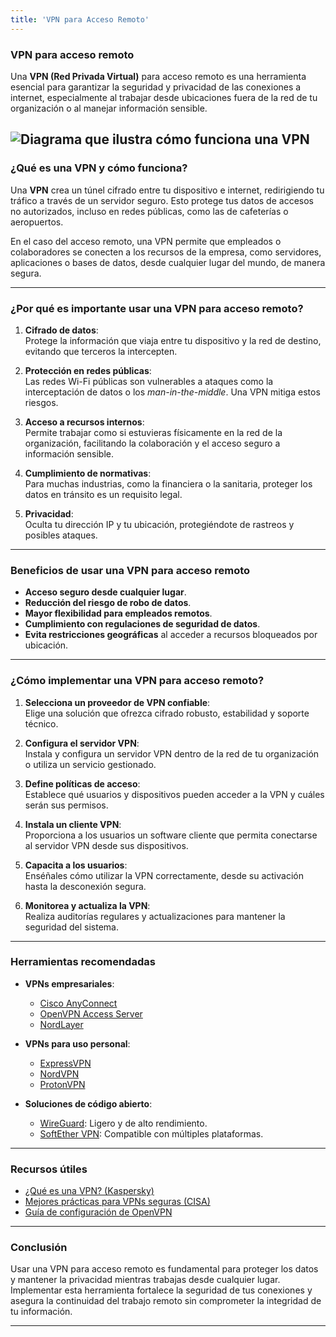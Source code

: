 ```yaml
---
title: 'VPN para Acceso Remoto'
---
```


### VPN para acceso remoto  
Una **VPN (Red Privada Virtual)** para acceso remoto es una herramienta esencial para garantizar la seguridad y privacidad de las conexiones a internet, especialmente al trabajar desde ubicaciones fuera de la red de tu organización o al manejar información sensible.  

![Diagrama que ilustra cómo funciona una VPN](https://via.placeholder.com/800x400)  
---

### ¿Qué es una VPN y cómo funciona?  

Una **VPN** crea un túnel cifrado entre tu dispositivo e internet, redirigiendo tu tráfico a través de un servidor seguro. Esto protege tus datos de accesos no autorizados, incluso en redes públicas, como las de cafeterías o aeropuertos.  

En el caso del acceso remoto, una VPN permite que empleados o colaboradores se conecten a los recursos de la empresa, como servidores, aplicaciones o bases de datos, desde cualquier lugar del mundo, de manera segura.  

---

### ¿Por qué es importante usar una VPN para acceso remoto?  

1. **Cifrado de datos**:  
   Protege la información que viaja entre tu dispositivo y la red de destino, evitando que terceros la intercepten.  

2. **Protección en redes públicas**:  
   Las redes Wi-Fi públicas son vulnerables a ataques como la interceptación de datos o los *man-in-the-middle*. Una VPN mitiga estos riesgos.  

3. **Acceso a recursos internos**:  
   Permite trabajar como si estuvieras físicamente en la red de la organización, facilitando la colaboración y el acceso seguro a información sensible.  

4. **Cumplimiento de normativas**:  
   Para muchas industrias, como la financiera o la sanitaria, proteger los datos en tránsito es un requisito legal.  

5. **Privacidad**:  
   Oculta tu dirección IP y tu ubicación, protegiéndote de rastreos y posibles ataques.  

---

### Beneficios de usar una VPN para acceso remoto  

- **Acceso seguro desde cualquier lugar**.  
- **Reducción del riesgo de robo de datos**.  
- **Mayor flexibilidad para empleados remotos**.  
- **Cumplimiento con regulaciones de seguridad de datos**.  
- **Evita restricciones geográficas** al acceder a recursos bloqueados por ubicación.  

---

### ¿Cómo implementar una VPN para acceso remoto?  

1. **Selecciona un proveedor de VPN confiable**:  
   Elige una solución que ofrezca cifrado robusto, estabilidad y soporte técnico.  

2. **Configura el servidor VPN**:  
   Instala y configura un servidor VPN dentro de la red de tu organización o utiliza un servicio gestionado.  

3. **Define políticas de acceso**:  
   Establece qué usuarios y dispositivos pueden acceder a la VPN y cuáles serán sus permisos.  

4. **Instala un cliente VPN**:  
   Proporciona a los usuarios un software cliente que permita conectarse al servidor VPN desde sus dispositivos.  

5. **Capacita a los usuarios**:  
   Enséñales cómo utilizar la VPN correctamente, desde su activación hasta la desconexión segura.  

6. **Monitorea y actualiza la VPN**:  
   Realiza auditorías regulares y actualizaciones para mantener la seguridad del sistema.  

---

### Herramientas recomendadas  

- **VPNs empresariales**:  
  - [Cisco AnyConnect](https://www.cisco.com/)  
  - [OpenVPN Access Server](https://openvpn.net/)  
  - [NordLayer](https://nordlayer.com/)  

- **VPNs para uso personal**:  
  - [ExpressVPN](https://www.expressvpn.com/)  
  - [NordVPN](https://nordvpn.com/)  
  - [ProtonVPN](https://protonvpn.com/)  

- **Soluciones de código abierto**:  
  - [WireGuard](https://www.wireguard.com/): Ligero y de alto rendimiento.  
  - [SoftEther VPN](https://www.softether.org/): Compatible con múltiples plataformas.  

---

### Recursos útiles  

- [¿Qué es una VPN? (Kaspersky)](https://www.kaspersky.com/resource-center/definitions/what-is-a-vpn)  
- [Mejores prácticas para VPNs seguras (CISA)](https://www.cisa.gov/)  
- [Guía de configuración de OpenVPN](https://openvpn.net/)  

---

### Conclusión  

Usar una VPN para acceso remoto es fundamental para proteger los datos y mantener la privacidad mientras trabajas desde cualquier lugar. Implementar esta herramienta fortalece la seguridad de tus conexiones y asegura la continuidad del trabajo remoto sin comprometer la integridad de tu información.  

---